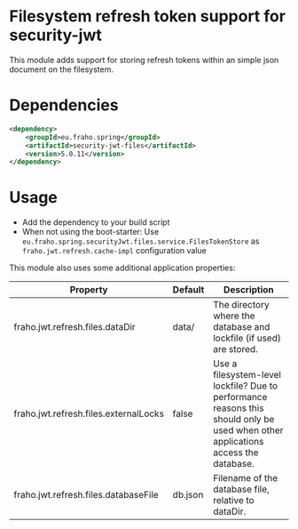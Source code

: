# Filesystem refresh token support for security-jwt

This module adds support for storing refresh tokens within an simple json document on the filesystem.

# Dependencies
```xml
<dependency>
    <groupId>eu.fraho.spring</groupId>
    <artifactId>security-jwt-files</artifactId>
    <version>5.0.11</version>
</dependency>
```

# Usage
* Add the dependency to your build script
* When not using the boot-starter: Use ```eu.fraho.spring.securityJwt.files.service.FilesTokenStore``` as ```fraho.jwt.refresh.cache-impl``` configuration value

This module also uses some additional application properties:

| Property                              | Default | Description                                                                                                                       |
|---------------------------------------|---------|-----------------------------------------------------------------------------------------------------------------------------------|
| fraho.jwt.refresh.files.dataDir       | data/   | The directory where the database and lockfile (if used) are stored.                                                               |
| fraho.jwt.refresh.files.externalLocks | false   | Use a filesystem-level lockfile? Due to performance reasons this should only be used when other applications access the database. |
| fraho.jwt.refresh.files.databaseFile  | db.json | Filename of the database file, relative to dataDir.                                                                               |
